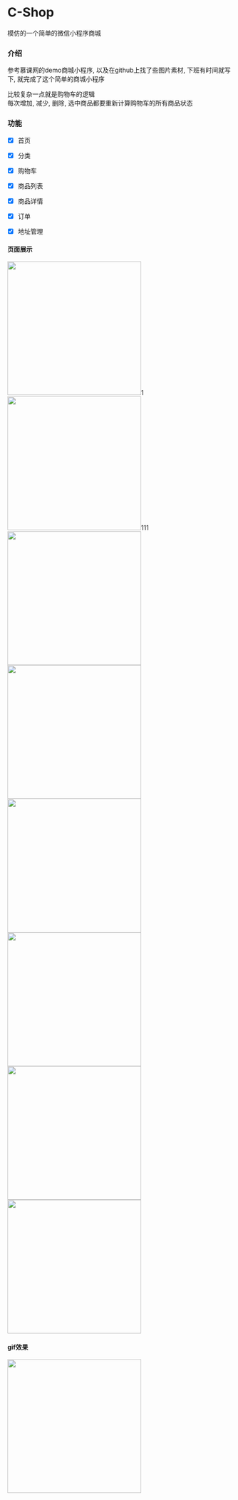 # C-Shop
模仿的一个简单的微信小程序商城


### 介绍
参考慕课网的demo商城小程序, 以及在github上找了些图片素材, 下班有时间就写下, 就完成了这个简单的商城小程序  

比较复杂一点就是购物车的逻辑  
每次增加, 减少, 删除, 选中商品都要重新计算购物车的所有商品状态

### 功能
- [x] 首页
- [x] 分类
- [x] 购物车
- [x] 商品列表
- [x] 商品详情
- [x] 订单
- [x] 地址管理


#### 页面展示
<image src="/screenshot/1.png" width="300"/>1
<image src="/screenshot/2.png" width="300"/>111
<image src="/screenshot/3.png" width="300"/>
<image src="/screenshot/4.png" width="300"/>
<image src="/screenshot/5.png" width="300"/>
<image src="/screenshot/6.png" width="300"/>
<image src="/screenshot/7.png" width="300"/>
<image src="/screenshot/8.jpg" width="300"/>



#### gif效果
<image src="/screenshot/GIF.gif" width="300"/>






